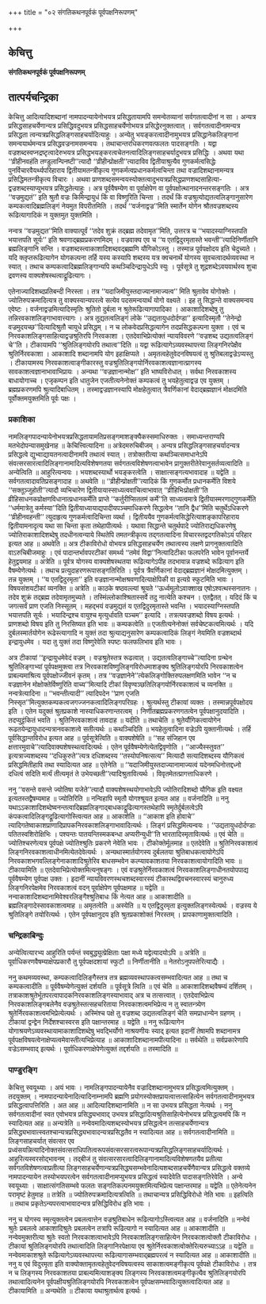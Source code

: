 +++
title = "०२ संगतिकथनपूर्वकं पूर्वपक्षनिरूपणम्"

+++


## केचित्तु

**संगतिकथनपूर्वकं पूर्वपक्षनिरूपणम्**

## **तात्पर्यचन्द्रिका**

केचित्तु आदित्यादिशब्दानां नामपादन्यायेनोभयत्र प्रसिद्धतायामपि समन्वेतव्यानां सर्वगतत्वादीनां न सा । अन्यत्र प्रसिद्धसाहचर्येणान्यत्र प्रसिद्धिवदुभयत्र प्रसिद्धसाहचर्येणोभयत्र प्रसिद्धेरनुक्तत्वात् । सर्वगतत्वादीनामन्यत्र प्रसिद्धता त्वन्यत्रप्रसिद्धलिङ्गसाहचर्यादित्याहुः । अन्येतु भयङ्करत्वादीनामुभयत्र प्रसिद्धानेकलिङ्गानां समन्वयार्थमन्यत्र प्रसिद्धवज्रनामसमन्वयः । तथाचान्तरधिकरणवत्फलतः पादसङ्गतिः । यद्वा वज्रशब्दस्वप्नद्रष्टृत्वादेरुभयत्र प्रसिद्धभयङ्करत्वचेतनत्वादिलिङ्गसाहचर्यादुभयत्र प्रसिद्धिः । अथवा यथा ‘‘व्रीहीनवहंति तण्डुलान्पिनष्टी’’त्यादौ ‘‘व्रीहीन्प्रोक्षती’’त्यादाविव द्वितीयाश्रुत्यैव गुणकर्मत्वसिद्धेः पुनर्विचारवैयर्थ्यपरिहाराय द्वितीयामतन्त्रीकृत्य गुणकर्मत्वप्रधानकर्मत्वचिन्ता तथा वज्रादिशब्दानामन्यत्र प्रसिद्धिमतन्त्रीकृत्य विचारः । अथवा प्राणशब्दसमन्वयस्योक्तत्वादुभयत्रप्रसिद्धप्राणशब्दसाहित्या-द्वज्रशब्दस्याप्युभयत्र प्रसिद्धतेत्याहुः । अत्र पूर्ववैषम्येण वा पूर्वाक्षेपेण वा पूर्वपक्षोत्थानादनन्तरसङ्गतिः । अत्र ‘‘वज्रमुद्यतं’’ इति श्रुतौ वज्रः किमिन्द्रायुधं किं वा विष्णुरिति चिन्ता । तदर्थं किं वज्रश्रुत्योद्यतत्वलिङ्गानुसारेण कम्पकत्वादिब्रह्मलिङ्गं नेयमुत विपरीतमिति । तदर्थं ‘‘वर्जनाद्वज्र’’मिति स्मार्तेन योगेन श्रौतवज्रशब्दस्य रूढित्यागादिकं न युक्तमुत युक्तमिति ।

नन्वत्र ‘‘वज्रमुद्यत’’मिति वाक्यात्पूर्वं ‘‘तदेव शुक्रं तद्ब्रह्म तदेवामृत’’मिति, उत्तरत्र च ‘‘भयादस्याग्निस्तपति भयात्तपति सूर्यः’’ इति श्रवणाद्ब्रह्मप्रकरणमिदम् । वज्रवाक्य एव च ‘‘य एतद्विदुरमृतास्ते भवन्ती’’त्यादिनिर्णीतानि ब्रह्मलिङ्गानि सन्ति । वज्रशब्दस्त्वाकाशादिशब्दवद्ब्रह्मणि यौगिकोऽस्तु । तस्मान्न पूर्वपक्षोदय इति चेदुच्यते । यदि क्लृप्तरूढित्यागेन योगकल्पना तर्हि यस्य कस्यापि शब्दस्य यत्र क्वचनार्थे योगस्य सुवचत्वादर्थव्यवस्था न स्यात् । तथाच कम्पकत्वादिब्रह्मलिङ्गान्यपि कथञ्चिदिन्द्रायुधेऽपि स्युः । पूर्वसूत्रे तु शूद्रशब्देऽवयवार्थस्य शुचा द्रवणस्य वाक्यशेषस्थत्वाद्रूढित्यागः ।

एतेनाज्यादिशब्दप्रतिबन्दी निरस्ता । तत्र ‘‘यदाजिमीयुस्तदाज्यानामाज्यत्व’’ मिति श्रुतावेव योगोक्तेः । ज्योतिरुपक्रमादित्यत्र तु वाक्यस्यान्यपरत्वे सत्येव पदसमन्वयार्थं योगो वक्ष्यते । इह तु सिद्धान्ते वाक्यसमन्वय एवेष्टः । वर्जनाद्वज्रमित्यादिस्मृतिः श्रुतितो दुर्बला न श्रुतेरूढित्यागापादिका । आकाशादिशब्देषु तु तन्निरवकाशलिङ्गाभावात्त्यागः । अत्र तूद्यतत्वलिङ्गं लोके ‘‘उद्यतायुधदोर्दण्डा’’ इत्यादिस्मृतौ ‘‘तेनेन्द्रो वज्रमुदयच्छ’’दित्यादिश्रुतौ चायुधे प्रसिद्धम् । न च लोकवेदप्रसिद्धत्यागेन तदप्रसिद्धकल्पना युक्ता । एवं च निरवकाशलिङ्गसाहित्याद्वज्रश्रुतिरपि निरवकाशा । एतदेवाभिप्रेत्योक्तं न्यायविवरणे ‘‘वज्रशब्द उद्यतत्वलिङ्गं चे’’ति । टीकायामपि ‘‘श्रुतिलिङ्गयोरपि तथात्व’’दिति ॥ यद्वा रूढित्यागेऽव्यवस्थापत्त्या लिङ्गनिरपेक्षैव श्रुतिर्निरवकाशा । आकाशादि शब्दानामपि योग इहाक्षिप्यते । अमृतत्वहेतुवेदनविषयत्वं तु श्रुतिबलाद्वज्रेऽप्यस्तु । टीकायामस्य निरवकाशत्वाङ्गीकारस्तु वज्रश्रुतिलिङ्गयोर्निरवकाशत्वज्ञानात्प्रागस्य सावकाशत्वज्ञानाभावाभिप्रायः । अन्यथा ‘‘वज्रज्ञानान्मोक्ष’’ इति भाष्यविरोधात् । सर्वथा निरवकाशस्य बाधायोगाच्च । एजृकम्पन इति धातुजेन एजतीत्यनेनोक्तं कम्पकत्वं तु भयहेतुत्वाद्वज्र एव युक्तम् । ब्रह्मप्रकरणमपि श्रुत्यादिबाधितम् । तस्माद्वज्रज्ञानस्यापि मोक्षहेतुत्वात् त्रैवर्णिकानां वेदाद्ब्रह्मज्ञानं मोक्षदमिति पूर्वोक्तमयुक्तमिति पूर्वः पक्षः ।

### **प्रकाशिका**

नामलिङ्गपादन्यायेनोभयत्रप्रसिद्धतायामतिप्रसङ्गमाशङ्क्यैकस्समाधिरुक्तः । समाध्यन्तराण्यपि मतभेदोपन्यासमुखेनाह ॥ केचित्त्वित्यादिना ॥ अत्रेदमरुचिबीजम् । अन्यत्र प्रसिद्धलिङ्गसाहचर्यादन्यत्र प्रसिद्धत्वे द्युभ्वाद्यायतनत्वादीनामपि तथात्वं स्यात् । तत्रोक्तरीत्या कथञ्चित्समाधानेऽपि संवत्सरसारत्वादिलिङ्गानामादित्यविशेषणतया सर्वगतत्वविशेषणत्वाभावेन प्रागुक्तरीतेरेवानुसर्तव्यत्वादिति ॥ अन्येत्विति ॥ आहुरित्यन्वयः । भयशब्दस्यार्थो भयङ्करत्वेति । साक्षात्सङ्गत्यभावादाह ॥ यद्वेति ॥ सर्वगतत्वादावतिप्रसङ्गादाह ॥ अथवेति ॥ ‘‘व्रीहीन्प्रोक्षती’’त्यादिकं किं गुणकर्मोत प्रधानकर्मेति विशये ‘‘सक्तूञ्जुहोती’’त्यादौ व्यभिचारेण द्वितीयायास्साध्यत्ववाचित्वाभावात् ‘‘व्रीहिभिःप्रोक्षती’’ति व्रीहिसाधनकप्रोक्षणविधानात्प्रधानकर्मेति प्राप्ते ‘‘कर्तुरीप्सिततमं कर्मे’’ति साध्यत्वमात्रे द्वितीयास्मरणाद्गुणकर्मेति ‘‘धर्ममात्रेतु कर्मस्या’’दिति द्वितीयाध्यायाद्यपादीयपञ्चमाधिकरणे सिद्धत्वेन ‘‘तानि द्वैध’’मिति चतुर्थेऽधिकरणे ‘‘व्रीहीनवहन्ती’’ त्युदाहृत्य गुणकर्मत्वादिचिन्ता व्यर्था । द्वितीययैव गुणकर्मत्वसिद्धेरित्याशङ्कापरिहाराय द्वितीयामनादृत्य यथा सा चिन्ता कृता तथेहापीत्यर्थः । यथावा सिद्धान्ते चतुर्थपादे ज्योतिराद्यधिकरणेषु ज्योतिराकाशादिशब्देषु तदधीनत्वन्याये स्थितेपि तमतन्त्रीकृत्य तद्गतत्वादिना विचारस्तद्वदगतिकोऽयं परिहार इत्यत आह ॥ अथवेति ॥ अत्र टीकाविरोधो वोभयत्र प्रसिद्धसाहचर्येण तथात्वस्य लक्षणे प्रागनुक्तत्वादिति वाऽरुचिबीजमाहुः । एवं पादान्तर्भावपरटीकां समर्थ्य ‘‘तमेवं विद्वा’’नित्यादिटीका फलपरेति भावेन पूर्वानन्तर्ये हेतुद्वयमाह ॥ अत्रेति ॥ पूर्वत्र योगस्य वाक्यशेषस्थतया रूढित्यागेऽपीह तदभावान्न वज्रशब्दे रूढित्याग इति वैषम्येणेत्यर्थः । तथाच प्रत्युदाहरणरूपासङ्गतिरिति । पूर्वत्र त्रैवर्णिकानां वेदाद्ब्रह्मज्ञानं मोक्षदमित्युक्तम् । तन्न युक्तम् । ‘‘य एतद्विदुरमृता’’ इति वज्रज्ञानान्मोक्षश्रवणादित्याक्षेपिकी वा इत्यग्रे स्फुटमिति भावः । विषयसंशयटीकां व्यनक्ति ॥ अत्रेति ॥ काठके षष्ठवल्ल्यां श्रूयते ‘‘ऊर्ध्वमूलोऽवाक्शाख एषोऽश्वत्थस्सनातनः । तदेव शुक्रं तद्ब्रह्म तदेवामृतमुच्यते । तस्मिंल्लोकाश्श्रितास्सर्वे तदु नात्येति कश्चन । एतद्वैतत् । यदिदं किं च जगत्सर्वं प्राण एजति निस्सूतम् । महद्भयं वज्रमुद्यतं य एतद्विदुरमृतास्ते भवन्ति । भयादस्याग्निस्तपति भयात्तपति सूर्यः । भयादिन्द्रश्च वायुश्च मृत्युर्धावति पञ्चम’’ इत्यादि । तत्रत्यवज्रशब्दो विषय इत्यर्थः । प्राणशब्दो विषय इति तु निरसिष्यत इति भावः ॥ कम्पकत्वेति ॥ एजतीत्यनेनोक्तं सर्वचेष्टकत्वमित्यर्थः । यदि दुर्बलस्मार्तयोगेन रूढेस्त्यागादि न युक्तं तदा श्रुत्याद्यनुसारेण कम्पकत्वादिकं लिङ्गं नेयमिति वज्रशब्दार्थ इन्द्रायुधमेव । यदा तु युक्तं तदा विष्णुरेवेति स्पष्टः फलफलिभाव इति भावः ।

अत्र टीकायां ‘‘इन्द्रायुधमेवेदं वज्रम् । वज्रश्रुतेस्तत्र रूढत्वात् । उद्यतत्वलिङ्गाच्चे’’त्यादिना ग्रन्थेन श्रुतिलिङ्गाभ्यां पूर्वपक्षमुक्त्वा तत्र निरवकाशविष्णुलिङ्गविरोधमाशङ्क्य श्रुतिलिङ्गयोरपि निरवकाशत्वेन प्राबल्यमाश्रित्य पूर्वपक्षोज्जीवनं कृतम् । तत्र ‘‘वज्रज्ञानेने’’त्येकलिङ्गोक्तिरुपलक्षणमिति भावेन ‘‘न च वज्रज्ञानेन मोक्षोक्तेर्विष्णुरिति वाच्य’’मित्यादि टीकां विवृण्वञ्छतिलिङ्गयोर्निरवकाशत्वं च व्यनक्ति ॥ नन्वत्रेत्यादिना ॥ ‘‘भवन्तीत्यादी’’ त्यादिपदेन ‘‘प्राण एजति निस्सृत’’मित्युक्तकम्पकत्वजगज्जनकत्वादिलिङ्गपरिग्रहः । श्रुत्यर्थस्तु टीकायां व्यक्तः । तस्मान्नपूर्वपक्षोदय इति । एतेन यदुक्तं श्रुतप्रकाशे नास्याधिकरणान्तरत्वम् । निर्णीतब्रह्मप्रकरणगतत्वेन पूर्वपक्षानुदयादिति । तदप्युट्टंकितं भवति । श्रुतिनिरवकाशत्वं तावदाह ॥ यदीति ॥ तथाचेति ॥ श्रुतेर्यौगिकत्वायोगेन रूढतयेन्द्रायुधादन्यत्रानवकाशत्वे सतीत्यर्थः ॥ कथञ्चिदिति ॥ भयहेतुत्वादिना वज्रेऽपि युक्तानीत्यर्थः । तर्हि पूर्वसिद्धान्तविरोध इत्यत आह ॥ पूर्वसूत्रेत्विति ॥ वाक्यशेषेति ॥ ‘‘सह संजिहान एव क्षत्तारमुवाचे’’त्यादिवाक्यशेषस्थत्वादित्यर्थः । एतेन पूर्ववैषम्येणेत्येतद्विवृणोति । ‘‘आज्यैस्स्तुवत’’ इत्यत्राज्यशब्दस्य ‘‘दधिकुरुते’’त्यत्र दधिशब्दस्य ‘‘तस्योपनिषत्सत्य’’ मित्यादौ सत्यादिशब्दस्य यौगिकत्वं प्रसिद्धमितीहापि तथा स्यादित्यत आह ॥ एतेनेति ॥ ‘‘यदाजिमीयुस्तदाज्यानामाज्यत्वं यदेनमधिनोत्तद्दध्नो दधित्वं सदिति मर्त्यं तीत्यमृतं ते उभेयच्छती’’त्यादिश्रुतावित्यर्थः । विवृतमेतत्प्रागत्ताधिकरणे ।

ननु ‘‘वसन्ते वसन्ते ज्योतिषा यजेते’’त्यादौ वाक्यशेषस्थयोगाभावेऽपि ज्योतिरादिशब्दो यौगिक इति वक्ष्यत इत्यतस्तद्वैषम्यमाह ॥ ज्योतिरिति ॥ नन्विहापि स्मृतौ योगश्श्रूयत इत्यत आह ॥ वर्जनादिति ॥ ननु यथाऽऽकाशादिशब्देष्वनन्तत्वादिब्रह्मलिङ्गाद्बाधकाद्रूढित्यागस्तथेहापि स्मृतेर्दुर्बलत्वेऽपि कंपकत्वादिलिङ्गद्रूढित्यागोस्त्वित्यत आह ॥ आकाशेति ॥ ‘‘आकाश इति होवाचे’’ त्यादिगतेष्वाकाशप्राणादिप्रापकनिरवकाशलिङ्गाभावादित्यर्थः । लिङ्गं प्रसिद्धमित्यन्वयः । ‘‘उद्यतायुधदोर्दण्डाः पतितस्वशिरोक्षिभिः । पश्यन्तः पातयन्तिस्मकबन्धा अप्यरीन्युधी’’ति भारतादिस्मृतावित्यर्थः ॥ एवं चेति ॥ ज्योतिश्चरणेत्यत्र पूर्वपक्षे ज्योतिश्श्रुतिः प्रकरणे नेवेति भावः । टीकोक्तेर्मूलमाह ॥ एतदेवेति ॥ श्रुतिनिरवकाशत्वं लिङ्गनिरवकाशत्वाधीनमित्येतदेवेत्यर्थः । अन्यथास्मार्तयोगस्य दुर्बलतया श्रुतिबाधकत्वायोगेऽपि निरवकाशभगवल्लिङ्गेनाकाशादिश्रुतेरिव बाधसम्भवेन कल्प्यावकाशतया निरवकाशत्वायोगादिति भावः ॥ टीकायामिति ॥ एतदेवाभिप्रेत्योक्तमित्यनुषङ्गः । एवं वज्रश्रुतेर्निरवकाशत्वं निरवकाशलिङ्गाधीनतयोपपाद्य पूर्ववैषम्येण पूर्वपक्ष उक्तः । इदानीं न्यायविवरणस्थचशब्दस्वारस्यं टीकास्थद्विवचनस्वारस्यं चानुरुध्य लिङ्गनिरपेक्षमेव निरवकाशत्वं वदन् पूर्वाक्षेपेण पूर्वपक्षमाह ॥ यद्वेति ॥ नन्वाकाशादिशब्दानामिवेश्वरलिङ्गैश्श्रुतिबाधः किं नेत्यत आह ॥ आकाशादीति ॥ ब्रह्मलिङ्गादेस्सावकाशत्वमाह ॥ अमृतत्वेति ॥ अस्येति ॥ य एतद्विदुरमृता इत्युक्तलिङ्गस्येत्यर्थः । वज्रस्य ये श्रुतिलिङ्गे तयोरित्यर्थः । एतेन पूर्वपक्षानुदय इति श्रुतप्रकाशोक्तं निरस्तम् । प्रापकाणामुक्तत्वादिति ।

### **चन्द्रिकाबिन्दुः**

अन्येत्वित्यारभ्य आहुरिति पर्यन्तं स्वबुद्ध्युत्प्रेक्षिताः पक्षा मध्ये यद्वेत्यादयोऽपि ॥ अत्रेति ॥ पूर्वाधिकरणवैषम्याक्षेपप्रकारौ तु पूर्वपक्षदशायां स्फुटौ ॥ निर्णीतानीति ॥ नेतरोऽनुपपत्तेरित्याद्यैः ।

ननु कथमव्यवस्था, कम्पकत्वादिलिङ्गैस्तत्र तत्र ब्रह्मव्यवस्थापकत्वसम्भवादित्यत आह ॥ तथा च कम्पकत्वादीति ॥ पूर्ववैषम्येणेत्युक्तं दर्शयति ॥ पूर्वसूत्रे त्विति ॥ एवं चेति ॥ आकाशादिशब्दवैषम्यं दर्शितम् । तत्राकाशश्रुतेर्भूतपरत्वापादकनिरवकाशलिङ्गस्याभावाद् अत्र च तत्सत्त्वात् । एतदेवाभिप्रेत्य निरवकाशलिङ्गबलेनैव वज्रश्रुतेस्तत्सहचरिताया निरवकाशत्वमभिप्रेत्य न तु स्वातन्त्र्येण श्रुतेर्निरवकाशत्वमभिप्रेत्येत्यर्थः । अस्मिंश्च पक्षे तु वज्रशब्द उद्यतत्वलिङ्गं चेति समप्राधान्येन ग्रहणम् । टीकायां द्वन्द्वेन निर्देशश्चास्वरस इति पक्षान्तरमाह ॥ यद्वेति ॥ ननु रूढित्यागेन योगाश्रयणेऽव्यवस्थायामाकाशादिशब्देषु भवद्भिर्योगो नाश्रयणीयः स्याद् इत्यत इदानीं तेषामपि शब्दानामत्र पूर्वपक्षविषयत्वेनाक्षेप्यत्वमेवास्तीत्यभिप्रेत्याह ॥ आकाशादिशब्दानामपीत्यादिना ॥ सर्वथेति ॥ सर्वप्रकारेणापि वज्रेऽसम्भवाद् इत्यर्थः । पूर्वाधिकरणाक्षेपेणेत्युक्तं तद्दर्शयति ॥ तस्मादिति ॥

### **पाण्डुरङ्गि**

केचित्तु स्वयूथ्याः । अयं भावः । नामलिङ्गपादन्यायेनैव वज्रादिशब्दानामुभयत्र प्रसिद्धत्वमित्युक्तम् । तदयुक्तम् । नामपादन्यायेनादित्यादिनाम्नामपि ब्रह्मणि प्रयोगस्योक्तप्रायत्वात्तत्साहित्येन सर्वगतत्वादीनामुभयत्र प्रसिद्धत्वापत्तिरिति । अत आह ॥ आदित्यादिशब्दानामिति ॥ न सा उभयत्र प्रसिद्धता नेत्यर्थः । ननु सर्वगतत्वादीनां स्वत एवोभयत्र प्रसिद्ध्यभावाद् उभयत्र प्रसिद्धादित्यश्रुतिसाहित्येनोभयत्र प्रसिद्धत्वमपि किं न स्यादित्यत आह ॥ अन्यत्रेति ॥ नन्वेवमादित्यशब्दस्योभयत्र प्रसिद्धत्वेन तत्साहचर्येणान्यत्र प्रसिद्ध्यभावात्स्वतश्चान्यत्रप्रसिद्ध्यभावादन्यत्रप्रसिद्धतैव न स्यादित्यत आह ॥ सर्वगतत्वादीनामिति ॥ लिङ्गसाहचर्यात् संवत्सर एव प्रध्वंसयन्नित्यादिनोक्तसंवत्सराधिपतित्वरूपसंवत्सरसारत्वरूपान्यत्रप्रसिद्धलिङ्गसाहचर्यादित्यर्थः । आहुरित्यस्वरसोद्भावनम् । तद्बीजं तु संवत्सरसारत्वादिलिङ्गानामादित्यविशेषणतयैव प्रतीत्या सर्वगतविशेषणत्वाप्रतीत्या लिङ्गसाहचर्येणान्यत्रप्रसिद्ध्यसम्भवेनादित्यशब्दसाहचर्येणैवान्यत्र प्रसिद्धत्वे वक्तव्ये नामपादन्यायेन तस्योभयपरत्वेन सर्वगतत्वादीनामप्युभयत्र प्रसिद्धत्वं स्यादेवेति पादासङ्गतिरेवेति । अन्ये स्वयूथ्याः । साक्षात्संगतिसम्भवे फलतः सङ्गतिकल्पनमयुक्तमित्यभिप्रेत्य पक्षान्तरमाह ॥ यद्वेति ॥ एतेनेत्यनेन परामृष्टं हेतुमाह ॥ तत्रेति ॥ ज्योतिरुपक्रमादित्यत्रत्विति ॥ तथाचान्यत्र प्रसिद्धिविरोधो नेति भावः ॥ इहत्विति ॥ तथाच प्रकृतेऽन्यपरत्वाभावादन्यत्र प्रसिद्धिविरोध इति भावः ।

ननु च योगस्य स्मृत्युक्तत्वेन प्रबलत्वात्तेन वज्रश्रुतिबाधेन रूढित्यागोऽस्त्वित्यत आह ॥ वर्जनादिति ॥ नन्वेवं श्रुतेः प्रबलत्वे आकाशादिश्रुतेः प्रबलत्वेन तत्रापि रूढित्यागो न स्यादित्यत आह ॥ आकाशादीति ॥ नन्वेवमुक्तरीत्या श्रुतेः स्वतो निरवकाशत्वाभावेऽपि निरवकाशलिङ्गसाहित्येन निरवकाशत्वोक्तौ टीकाविरोधः । टीकायां श्रुतिलिङ्गयोरपि तथात्वादिति लिङ्गानिरपेक्षाया एव श्रुतेर्निरवकाशत्वोक्तेरित्यरुच्याऽऽह ॥ यद्वेति ॥ नन्वेवमाकाशश्रुते रूढित्यागेऽव्यवस्थापत्त्या रूढित्यागासम्भवाद्ब्रह्मपरत्वं न स्यादित्यत आह ॥ आकाशादीति ॥ ननु य एवं विदुरमृता इति वाक्योक्तामृतत्वहेतुवेदनविषयत्वस्य साकाशत्वमङ्गीकृत्य पूर्वपक्षे टीकाविरोधः । तत्र न च लिङ्गस्य निरवकाशतया प्राबल्यमित्याशङ्क्य लिङ्गस्य निरवकाशत्वमङ्गीकृत्यैव श्रुतिलिङ्गयोरपि तथात्वादित्यनेन पूर्वपक्षीयश्रुतिलिङ्गयोरपि निरवकाशत्वेन पूर्वपक्षसम्भवादित्युक्तत्वादित्यत आह ॥ टीकायामिति ॥ अन्यथेति ॥ टीकाया यथाश्रुतार्थत्व इत्यर्थः ।

